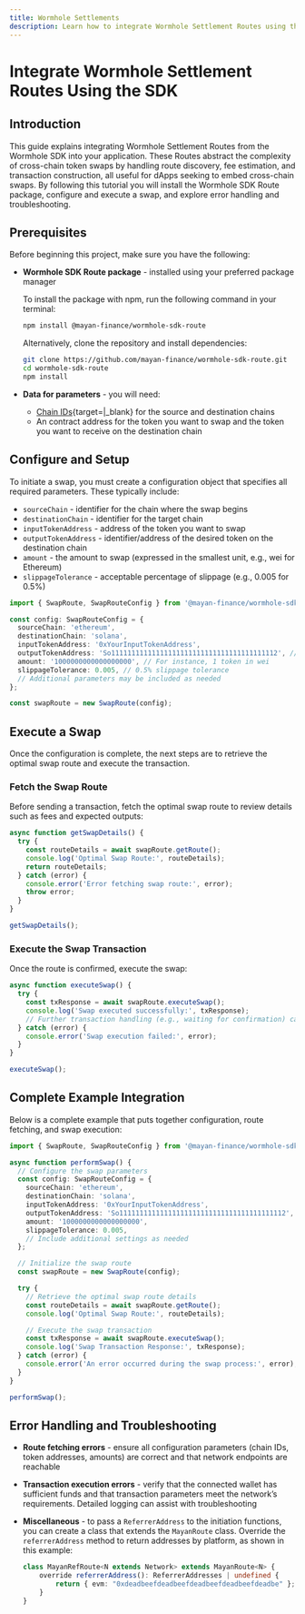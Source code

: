 ```yaml
---
title: Wormhole Settlements
description: Learn how to integrate Wormhole Settlement Routes using the SDK to simplify cross-chain swaps, manage fees, and execute seamless transactions.
---
```


# Integrate Wormhole Settlement Routes Using the SDK

## Introduction

This guide explains integrating Wormhole Settlement Routes from the Wormhole SDK into your application. These Routes abstract the complexity of cross-chain token swaps by handling route discovery, fee estimation, and transaction construction, all useful for dApps seeking to embed cross-chain swaps. By following this tutorial you will install the Wormhole SDK Route package, configure and execute a swap, and explore error handling and troubleshooting.

## Prerequisites

Before beginning this project, make sure you have the following:

- **Wormhole SDK Route package** - installed using your preferred package manager

    To install the package with npm, run the following command in your terminal:

    ```sh
    npm install @mayan-finance/wormhole-sdk-route
    ```

    Alternatively, clone the repository and install dependencies:

    ```sh
    git clone https://github.com/mayan-finance/wormhole-sdk-route.git
    cd wormhole-sdk-route
    npm install
    ```

- **Data for parameters** - you will need: 
    
    - [Chain IDs](/docs/build/reference/chain-ids/){target=|_blank} for the source and destination chains
    - An contract address for the token you want to swap and the token you want to receive on the destination chain

## Configure and Setup

To initiate a swap, you must create a configuration object that specifies all required parameters. These typically include:

- `sourceChain` - identifier for the chain where the swap begins
- `destinationChain` - identifier for the target chain
- `inputTokenAddress` - address of the token you want to swap
- `outputTokenAddress` - identifier/address of the desired token on the destination chain
- `amount` - the amount to swap (expressed in the smallest unit, e.g., wei for Ethereum)
- `slippageTolerance` - acceptable percentage of slippage (e.g., 0.005 for 0.5%)

```ts
import { SwapRoute, SwapRouteConfig } from '@mayan-finance/wormhole-sdk-route';

const config: SwapRouteConfig = {
  sourceChain: 'ethereum',
  destinationChain: 'solana',
  inputTokenAddress: '0xYourInputTokenAddress',
  outputTokenAddress: 'So11111111111111111111111111111111111111112', // Example token on Solana
  amount: '1000000000000000000', // For instance, 1 token in wei
  slippageTolerance: 0.005, // 0.5% slippage tolerance
  // Additional parameters may be included as needed
};

const swapRoute = new SwapRoute(config);
```

## Execute a Swap

Once the configuration is complete, the next steps are to retrieve the optimal swap route and execute the transaction.

### Fetch the Swap Route

Before sending a transaction, fetch the optimal swap route to review details such as fees and expected outputs:

```ts
async function getSwapDetails() {
  try {
    const routeDetails = await swapRoute.getRoute();
    console.log('Optimal Swap Route:', routeDetails);
    return routeDetails;
  } catch (error) {
    console.error('Error fetching swap route:', error);
    throw error;
  }
}

getSwapDetails();
```

### Execute the Swap Transaction

Once the route is confirmed, execute the swap:

```ts
async function executeSwap() {
  try {
    const txResponse = await swapRoute.executeSwap();
    console.log('Swap executed successfully:', txResponse);
    // Further transaction handling (e.g., waiting for confirmation) can be added here.
  } catch (error) {
    console.error('Swap execution failed:', error);
  }
}

executeSwap();
```

## Complete Example Integration

Below is a complete example that puts together configuration, route fetching, and swap execution:

```ts
import { SwapRoute, SwapRouteConfig } from '@mayan-finance/wormhole-sdk-route';

async function performSwap() {
  // Configure the swap parameters
  const config: SwapRouteConfig = {
    sourceChain: 'ethereum',
    destinationChain: 'solana',
    inputTokenAddress: '0xYourInputTokenAddress',
    outputTokenAddress: 'So11111111111111111111111111111111111111112',
    amount: '1000000000000000000',
    slippageTolerance: 0.005,
    // Include additional settings as needed
  };

  // Initialize the swap route
  const swapRoute = new SwapRoute(config);

  try {
    // Retrieve the optimal swap route details
    const routeDetails = await swapRoute.getRoute();
    console.log('Optimal Swap Route:', routeDetails);

    // Execute the swap transaction
    const txResponse = await swapRoute.executeSwap();
    console.log('Swap Transaction Response:', txResponse);
  } catch (error) {
    console.error('An error occurred during the swap process:', error);
  }
}

performSwap();
```

## Error Handling and Troubleshooting

- **Route fetching errors** - ensure all configuration parameters (chain IDs, token addresses, amounts) are correct and that network endpoints are reachable
- **Transaction execution errors** - verify that the connected wallet has sufficient funds and that transaction parameters meet the network’s requirements. Detailed logging can assist with troubleshooting
- **Miscellaneous** - to pass a `ReferrerAddress` to the initiation functions, you can create a class that extends the `MayanRoute` class. Override the `referrerAddress` method to return addresses by platform, as shown in this example:

    ```ts
    class MayanRefRoute<N extends Network> extends MayanRoute<N> {
        override referrerAddress(): ReferrerAddresses | undefined {
            return { evm: "0xdeadbeefdeadbeefdeadbeefdeadbeefdeadbe" };
        }
    }
    ```

